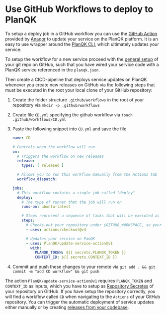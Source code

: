 # Use GitHub Workflows to deploy to PlanQK

To setup a deploy job in a GitHub workflow you can use the [GitHub Action](https://github.com/marketplace/actions/update-planqk-service) provided by [Anaqor](https://anaqor.io) to update your service on the PlanQK platform.
It is an easy to use wrapper around the [PlanQK CLI](../cli-reference), which ultimately updates your service.

To setup the workflow for a new service proceed with the [general setup](introduction) of your git repo on GitHub, such that you have wired your service code with a PlanQK service referenced in the `planqk.json`.

Then create a CICD-pipeline that deploys service updates on PlanQK whenever you create new releases on GitHub via the following steps that must be executed in the root your local clone of your GitHub repository:

1. Create the folder structure `.github/workflows` in the root of your repository via `mkdir -p .github/workflows`
2. Create file `CD.yml` specifying the github workflow via `touch .github/workflows/CD.yml`
3. Paste the following snippet into `CD.yml` and save the file

    ```yaml
    name: CD

    # Controls when the workflow will run
    on:
      # Triggers the workflow on new releases
      release:
        types: [ released ]

      # Allows you to run this workflow manually from the Actions tab
      workflow_dispatch:

    jobs:
      # This workflow contains a single job called "deploy"
      deploy:
        # The type of runner that the job will run on
        runs-on: ubuntu-latest

        # Steps represent a sequence of tasks that will be executed as part of the job
        steps:
          # Checks-out your repository under $GITHUB_WORKSPACE, so your job can access it
          - uses: actions/checkout@v4

          # Updates your service on PanQK
          - uses: PlanQK/update-service-action@v1
            with:
              PLANQK_TOKEN: ${{ secrets.PLANQK_TOKEN }}
              CONTEXT_ID: ${{ secrets.CONTEXT_ID }}
    ```

4. Commit and push these changes to your remote via `git add . && git commit -m "add CD workflow" && git push`

The action `PlanQK/update-service-action@v1` requires `PLANQK_TOKEN` and `CONTEXT_ID` as inputs, which you have to setup as [Repository Secretes](https://docs.github.com/en/actions/security-guides/using-secrets-in-github-actions) of your repository on GitHub.
If you have setup the repository correctly, you will find a workflow called `CD` when navigating to the `Actions` of your GitHub repository.
You can trigger the automatic deployment of service updates either manually or by creating [releases from your codebase](https://docs.github.com/en/repositories/releasing-projects-on-github/managing-releases-in-a-repository).
